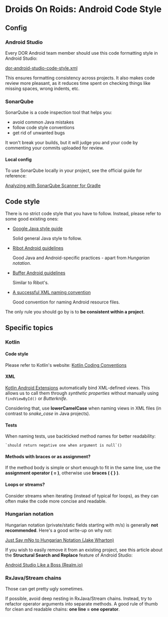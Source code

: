 # Droids On Roids: Android Code Style

## Config

### Android Studio

Every DOR Android team member should use this code formatting style in Android Studio:

[dor-android-studio-code-style.xml](https://github.com/DroidsOnRoids/android-style-guide/blob/master/dor-android-studio-code-style.xml)

This ensures formatting consistency across projects. It also makes code review more pleasant, as it reduces time spent on checking things like missing spaces, wrong indents, etc.

### SonarQube

SonarQube is a code inspection tool that helps you:

* avoid common Java mistakes
* follow code style conventions
* get rid of unwanted bugs

It won't break your builds, but it will judge you and your code by commenting your commits uploaded for review.

#### Local config

To use SonarQube locally in your project, see the official guide for reference:

[Analyzing with SonarQube Scanner for Gradle](https://docs.sonarqube.org/display/SCAN/Analyzing+with+SonarQube+Scanner+for+Gradle)

## Code style

There is no strict code style that you have to follow. Instead, please refer to some good existing ones:

* [Google Java style guide](https://google.github.io/styleguide/javaguide.html)

	Solid general Java style to follow.

* [Ribot Android guidelines](https://github.com/ribot/android-guidelines/blob/master/project_and_code_guidelines.md)

	Good Java and Android-specific practices - apart from *Hungarian notation*.

* [Buffer Android guidelines](https://github.com/bufferapp/android-guidelines/blob/master/project_style_guidelines.md)

	Similar to Ribot's.

* [A successful XML naming convention](http://jeroenmols.com/blog/2016/03/07/resourcenaming/)

	Good convention for naming Android resource files.

The only rule you should go by is to **be consistent within a project**.

## Specific topics

### Kotlin

#### Code style

Please refer to Kotlin's website:
[Kotlin Coding Conventions](https://kotlinlang.org/docs/reference/coding-conventions.html)

#### XML

[Kotlin Android Extensions](https://kotlinlang.org/docs/tutorials/android-plugin.html) automatically bind XML-defined views. This allows us to call them through *synthetic properties* without manually using `findViewById()` or *Butterknife*.

Considering that, use **lowerCamelCase** when naming views in XML files (in contrast to *snake_case* in Java projects).

#### Tests

When naming tests, use backticked method names for better readability:

``` `should return negative one when argument is null`() ```

#### Methods with braces or as assignment?

If the method body is simple or short enough to fit in the same line, use the **assignment operator ( = )**, otherwise use **braces ( { } )**.

#### Loops or streams?

Consider streams when iterating (instead of typical for loops), as they can often make the code more concise and readable.

### Hungarian notation
Hungarian notation (private/static fields starting with m/s) is generally **not recommended**. Here's a good write-up on why not:

[Just Say mNo to Hungarian Notation (Jake Wharton)](http://jakewharton.com/just-say-no-to-hungarian-notation/)

If you wish to easily remove it from an existing project, see this article about the **Structural Search and Replace** feature of Android Studio:

[Android Studio Like a Boss (Realm.io)](https://realm.io/news/360andev-philippe-breault-android-studio-ide-like-boss-structural-search-refactoring-java/)

### RxJava/Stream chains

Those can get pretty ugly sometimes.

If possible, avoid deep nesting in RxJava/Stream chains. Instead, try to refactor operator arguments into separate methods. A good rule of thumb for clean and readable chains: **one line = one operator**.
